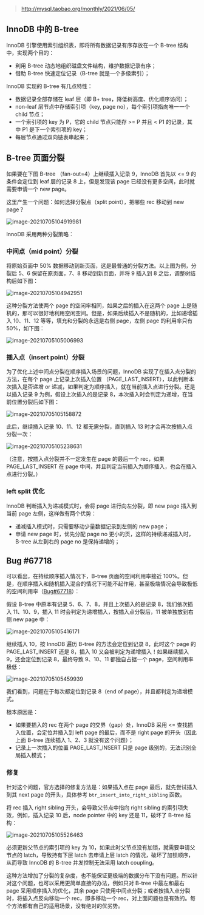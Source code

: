 > http://mysql.taobao.org/monthly/2021/06/05/

## InnoDB 中的 B-tree

InnoDB 引擎使用索引组织表，即将所有数据记录有序存放在一个 B-tree 结构中，实现两个目的：

- 利用 B-tree 动态地组织磁盘文件结构，维护数据记录有序；
- 借助 B-tree 快速定位记录（B-tree 就是一个多级索引）；

InnoDB 实现的 B-tree 有几点特性：

- 数据记录全部存储在 leaf 层（即 B+ tree，降低树高度、优化顺序访问）；
- non-leaf 层节点中存储索引项（key, page no），每个索引项指向唯一一个 child 节点；
- 一个索引项的 key 为 P，它的 child 节点只能存 >= P 并且 < P1 的记录，其中 P1 是下一个索引项的 key；
- 每层节点通过双向链表串起来；

## B-tree 页面分裂

如果要在下图 B-tree （fan-out=4）上继续插入记录 9，InnoDB 首先以 <= 9 的条件会定位到 leaf 层的记录 8 上，但是发现该 page 已经没有更多空间，此时就需要申请一个 new page。

这里产生一个问题：如何选择分裂点（split point），把哪些 rec 移动到 new page？

![image-20210705104919981](image-20210705104807777.png)

InnoDB 采用两种分裂策略：

### 中间点（mid point）分裂

将原始页面中 50% 数据移动到新页面，这是最普通的分裂方法。以上图为例，分裂后 5、6 保留在原页面，7、8 移动到新页面，并将 9 插入到 8 之后，调整树结构后如下图：

![image-20210705104942951](image-20210705104942951.png)

这种分裂方法使两个 page 的空闲率相同，如果之后的插入在这两个 page 上是随机的，那可以很好地利用空闲空间。但是，如果后续插入不是随机的，比如递增插入 10、11、12 等等，填充和分裂的永远是右侧 page，左侧 page 的利用率只有 50%，如下图：

![image-20210705105006993](image-20210705105006993.png)

### 插入点（insert point）分裂

为了优化上述中间点分裂在顺序插入场景的问题，InnoDB 实现了在插入点分裂的方法，在每个 page 上记录上次插入位置 （PAGE_LAST_INSERT），以此判断本次插入是否递增 or 递减，如果判定为顺序插入，就在当前插入点进行分裂。还是以插入记录 9 为例，假设上次插入的是记录 8，本次插入时会判定为递增，在当前位置分裂后如下图：

![image-20210705105158872](image-20210705105158872.png)

此后，继续插入记录 10、11、12 都无需分裂，直到插入 13 时才会再次按插入点分裂一次：

![image-20210705105238631](image-20210705105238631.png)

（注意，按插入点分裂并不一定发生在 page 的最后一个 rec，如果 PAGE_LAST_INSERT 在 page 中间，并且判定当前插入为顺序插入，也会在插入点进行分裂。）

### left split 优化

InnoDB 判断插入为递减模式时，会将 page 进行向左分裂，即 new page 插入到当前 page 左侧，这样做有两个优势：

- 递减插入模式时，只需要移动少量数据记录到左侧的 new page；
- 申请 new page 时，优先分配 page no 更小的页，这样的持续递减插入时，B-tree 从左到右的 page no 是保持递增的；

## Bug #67718

可以看出，在持续顺序插入情况下，B-tree 页面的空间利用率接近 100%。但是，在顺序插入和随机插入混合的情况下可能不起作用，甚至极端情况会导致极低的空间利用率（[Bug#67718](https://bugs.mysql.com/bug.php?id=67718)）：

假设 B-tree 中原本有记录 5、6、7、8，并且上次插入的是记录 8，我们依次插入 11、10、9，插入 11 时会判定为递增插入，按插入点分裂后，11 被单独放到右侧 new page 中：

![image-20210705105416171](image-20210705105416171.png)

继续插入 10，按 InnoDB 遍历 B-tree 的方法会定位到记录 8，此时这个 page 的 PAGE_LAST_INSERT 还是 8，插入 10 又会被判定为递增插入！如果继续插入 9，还会定位到记录 8，最终导致 9、10、11 都独自占据一个 page，空间利用率极低：

![image-20210705105459939](image-20210705105459939.png)

我们看到，问题在于每次都定位到记录 8（end of page），并且都判定为递增模式。

根本原因是：

- 如果要插入的 rec 在两个 page 的交界（gap）处，InnoDB 采用 <= 查找插入位置，会定位并插入到 left page 的最后，而不是 right page 的开头（因此上面 B-tree 连续插入 1、2、3 就没有这个问题）；
- 记录上一次插入的位置 PAGE_LAST_INSERT 只是 page 级别的，无法识别全局插入模式；

### 修复

针对这个问题，官方选择的修复方法是：如果插入点在 page 最后，就先尝试插入到其 next page 的开头，具体参考 `btr_insert_into_right_sibling` 函数。

将 rec 插入 right sibling 开头，会导致父节点中指向 right sibling 的索引项失效，例如，插入记录 10 后，node pointer 中的 key 还是 11，破坏了 B-tree 结构：

![image-20210705105526463](image-20210705105526463.png)

必须更新父节点的索引项的 key 为 10，如果此时父节点没有加锁，就需要申请父节点的 latch，导致持有下层 latch 去申请上层 latch 的情况，破坏了加锁顺序，从而导致 InnoDB 的 B-tree 并发控制无法采用 latch coupling。

这种方法增加了分裂的复杂度，也不能保证更极端的数据分布下没有问题。所以针对这个问题，也可以采用更简单直接的办法，例如只对 B-tree 中最左和最右 page 采用顺序插入的优化，其余 page 只使用中间点分裂；或者按插入点分裂时，将插入点反向移动一个 rec，即多移动一个 rec，对上面问题也是有效的。每个方法都有自己的适用场景，没有绝对的优劣势。